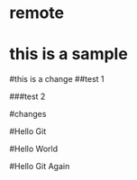 # remote
# this is a sample

#this is a change
##test 1

###test 2

#changes

#Hello Git

#Hello World

#Hello Git Again